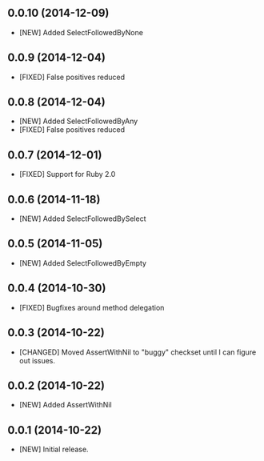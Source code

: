 ## 0.0.10 (2014-12-09)

* [NEW] Added SelectFollowedByNone

## 0.0.9 (2014-12-04)

* [FIXED] False positives reduced

## 0.0.8 (2014-12-04)

 * [NEW] Added SelectFollowedByAny
 * [FIXED] False positives reduced

## 0.0.7 (2014-12-01)

 * [FIXED] Support for Ruby 2.0

## 0.0.6 (2014-11-18)

 * [NEW] Added SelectFollowedBySelect

## 0.0.5 (2014-11-05)

 * [NEW] Added SelectFollowedByEmpty

## 0.0.4 (2014-10-30)

 * [FIXED] Bugfixes around method delegation

## 0.0.3 (2014-10-22)

 * [CHANGED] Moved AssertWithNil to "buggy" checkset until I can figure out issues.

## 0.0.2 (2014-10-22)

 * [NEW] Added AssertWithNil

## 0.0.1 (2014-10-22)

 * [NEW] Initial release.


